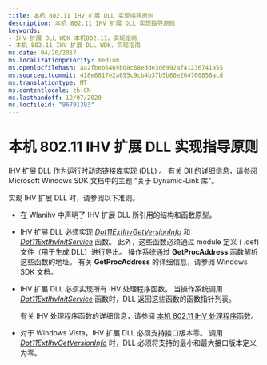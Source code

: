 ```yaml
---
title: 本机 802.11 IHV 扩展 DLL 实现指导原则
description: 本机 802.11 IHV 扩展 DLL 实现指导原则
keywords:
- IHV 扩展 DLL WDK 本机802.11，实现指南
- 本机 802.11 IHV 扩展 DLL WDK，实现指南
ms.date: 04/20/2017
ms.localizationpriority: medium
ms.openlocfilehash: aa2fbeb6469b08c68edde3d6992af41236741a55
ms.sourcegitcommit: 418e6617e2a695c9cb4b37b5b60e264760858acd
ms.translationtype: MT
ms.contentlocale: zh-CN
ms.lasthandoff: 12/07/2020
ms.locfileid: "96791393"
---
```

# <a name="native-80211-ihv-extensions-dll-implementation-guidelines"></a>本机 802.11 IHV 扩展 DLL 实现指导原则




 

IHV 扩展 DLL 作为运行时动态链接库实现 (DLL) 。 有关 Dll 的详细信息，请参阅 Microsoft Windows SDK 文档中的主题 "关于 Dynamic-Link 库"。

实现 IHV 扩展 DLL 时，请参阅以下准则。

-   在 Wlanihv 中声明了 IHV 扩展 DLL 所引用的结构和函数原型。

-   IHV 扩展 DLL 必须实现 [*Dot11ExtIhvGetVersionInfo*](/windows-hardware/drivers/ddi/wlanihv/nc-wlanihv-dot11extihv_get_version_info) 和 [*Dot11ExtIhvInitService*](/windows-hardware/drivers/ddi/wlanihv/nc-wlanihv-dot11extihv_init_service) 函数。 此外，这些函数必须通过 module 定义 ( .def) 文件（用于生成 DLL）进行导出。 操作系统通过 **GetProcAddress** 函数解析这些函数的地址。 有关 **GetProcAddress** 的详细信息，请参阅 Windows SDK 文档。

-   IHV 扩展 DLL 必须实现所有 IHV 处理程序函数。 当操作系统调用 [*Dot11ExtIhvInitService*](/windows-hardware/drivers/ddi/wlanihv/nc-wlanihv-dot11extihv_init_service) 函数时，DLL 返回这些函数的函数指针列表。

    有关 IHV 处理程序函数的详细信息，请参阅 [本机 802.11 IHV 处理程序函数](./native-802-11-ihv-handler-functions.md)。

-   对于 Windows Vista，IHV 扩展 DLL 必须支持接口版本零。 调用 [*Dot11ExtIhvGetVersionInfo*](/windows-hardware/drivers/ddi/wlanihv/nc-wlanihv-dot11extihv_get_version_info) 时，DLL 必须将支持的最小和最大接口版本定义为零。

 

 
